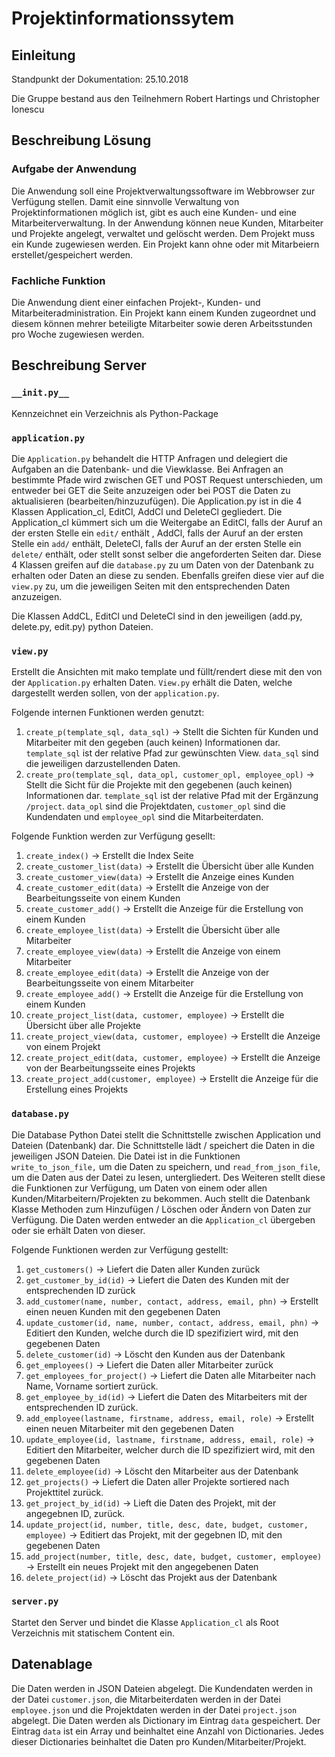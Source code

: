 # Projektinformationssytem

## Einleitung
Standpunkt der Dokumentation: 25.10.2018

Die Gruppe bestand aus den Teilnehmern Robert Hartings und Christopher Ionescu

## Beschreibung Lösung
### Aufgabe der Anwendung
Die Anwendung soll eine Projektverwaltungssoftware im Webbrowser zur Verfügung stellen. Damit eine sinnvolle Verwaltung von Projektinformationen möglich ist, gibt es auch eine Kunden- und eine Mitarbeiterverwaltung. In der Anwendung können neue Kunden, Mitarbeiter und Projekte angelegt, verwaltet und gelöscht werden. Dem Projekt muss ein Kunde zugewiesen werden. Ein Projekt kann ohne oder mit Mitarbeiern erstellet/gespeichert werden.

### Fachliche Funktion
Die Anwendung dient einer einfachen Projekt-, Kunden- und Mitarbeiteradministration. Ein Projekt kann einem Kunden zugeordnet und diesem können mehrer beteiligte Mitarbeiter sowie deren Arbeitsstunden pro Woche zugewiesen werden.

## Beschreibung Server

### `__init.py__`
Kennzeichnet ein Verzeichnis als Python-Package

### `application.py`

Die `Application.py` behandelt die HTTP Anfragen und delegiert die Aufgaben an die Datenbank- und die Viewklasse.
Bei Anfragen an bestimmte Pfade wird zwischen GET und POST Request unterschieden, um entweder bei GET die Seite anzuzeigen oder bei POST die Daten zu aktualisieren (bearbeiten/hinzuzufügen). Die Application.py ist in die 4 Klassen Application_cl, EditCl, AddCl und DeleteCl gegliedert. Die Application_cl kümmert sich um die Weitergabe an EditCl, falls der Auruf an der ersten Stelle ein `edit/` enthält , AddCl, falls der Auruf an der ersten Stelle ein `add/` enthält, DeleteCl, falls der Auruf an der ersten Stelle ein `delete/` enthält, oder stellt sonst selber die angeforderten Seiten dar. Diese 4 Klassen greifen auf die `database.py` zu um Daten von der Datenbank zu erhalten oder Daten an diese zu senden. Ebenfalls greifen diese vier auf die `view.py` zu, um die jeweiligen Seiten mit den entsprechenden Daten anzuzeigen.

Die Klassen AddCL, EditCl und DeleteCl sind in den jeweiligen (add.py, delete.py, edit.py) python Dateien.
### `view.py`
Erstellt die Ansichten mit mako template und füllt/rendert diese mit den von der `Application.py` erhalten Daten.
`View.py` erhält die Daten, welche dargestellt werden sollen, von der `application.py`.

Folgende internen Funktionen werden genutzt:
1. `create_p(template_sql, data_sql)` -> Stellt die Sichten für Kunden und Mitarbeiter mit den gegeben (auch keinen) Informationen dar. `template_sql` ist der relative Pfad zur gewünschten View. `data_sql` sind die jeweiligen darzustellenden Daten.
2. `create_pro(template_sql, data_opl, customer_opl, employee_opl)` -> Stellt die Sicht für die Projekte mit den gegebenen (auch keinen) Informationen dar. `template_sql` ist der relative Pfad mit der Ergänzung `/project`. `data_opl` sind die Projektdaten, `customer_opl` sind die Kundendaten und `employee_opl` sind die Mitarbeiterdaten.

Folgende Funktion werden zur Verfügung gesellt:
1. `create_index()` -> Erstellt die Index Seite
2. `create_customer_list(data)` -> Erstellt die Übersicht über alle Kunden
3. `create_customer_view(data)` -> Erstellt die Anzeige eines Kunden
4. `create_customer_edit(data)` -> Erstellt die Anzeige von der Bearbeitungsseite von einem Kunden
5. `create_customer_add()` -> Erstellt die Anzeige für die Erstellung von einem Kunden
6. `create_employee_list(data)` -> Erstellt die Übersicht über alle Mitarbeiter
7. `create_employee_view(data)` -> Erstellt die Anzeige von einem Mitarbeiter
8. `create_employee_edit(data)` -> Erstellt die Anzeige von der Bearbeitungsseite von einem Mitarbeiter
9. `create_employee_add()` -> Erstellt die Anzeige für die Erstellung von einem Kunden
10. `create_project_list(data, customer, employee)` -> Erstellt die Übersicht über alle Projekte
11. `create_project_view(data, customer, employee)` -> Erstellt die Anzeige von einem Projekt
12. `create_project_edit(data, customer, employee)` -> Erstellt die Anzeige von der Bearbeitungsseite eines Projekts
13. `create_project_add(customer, employee)` -> Erstellt die Anzeige für die Erstellung eines Projekts

### `database.py`
Die Database Python Datei stellt die Schnittstelle zwischen Application und Dateien (Datenbank) dar. Die Schnittstelle lädt / speichert die Daten in die jeweiligen JSON Dateien.
Die Datei ist in die Funktionen `write_to_json_file,` um die Daten zu speichern, und `read_from_json_file`, um die Daten aus der Datei zu lesen, untergliedert. Des Weiteren  stellt diese die Funktionen zur Verfügung, um Daten von einem oder allen Kunden/Mitarbeitern/Projekten zu bekommen. Auch stellt die Datenbank Klasse Methoden zum Hinzufügen / Löschen oder Ändern von Daten zur Verfügung. Die Daten werden entweder an die `Application_cl` übergeben oder sie erhält Daten von dieser.

Folgende Funktionen werden zur Verfügung gestellt:
1. `get_customers()` -> Liefert die Daten aller Kunden zurück
2. `get_customer_by_id(id)` -> Liefert die Daten des Kunden mit der entsprechenden ID zurück
3. `add_customer(name, number, contact, address, email, phn)` -> Erstellt einen neuen Kunden mit den gegebenen Daten
4. `update_customer(id, name, number, contact, address, email, phn)` -> Editiert den Kunden, welche durch die ID spezifiziert wird, mit den gegebenen Daten
5. `delete_customer(id)` -> Löscht den Kunden aus der Datenbank
6. `get_employees()` -> Liefert die Daten aller Mitarbeiter zurück
7. `get_employees_for_project()` -> Liefert die Daten alle Mitarbeiter nach Name, Vorname sortiert zurück.
8. `get_employee_by_id(id)` -> Liefert die Daten des Mitarbeiters mit der entsprechenden ID zurück.
9. `add_employee(lastname, firstname, address, email, role)` -> Erstellt einen neuen Mitarbeiter mit den gegebenen Daten
10. `update_employee(id, lastname, firstname, address, email, role)` -> Editiert den Mitarbeiter, welcher durch die ID spezifiziert wird, mit den gegebenen Daten
11. `delete_employee(id)` -> Löscht den Mitarbeiter aus der Datenbank
12. `get_projects()` -> Liefert die Daten aller Projekte sortiered nach Projekttitel zurück.
13. `get_project_by_id(id)` -> Lieft die Daten des Projekt, mit der angegebnen ID, zurück.
14. `update_project(id, number, title, desc, date, budget, customer, employee)` -> Editiert das Projekt, mit der gegebnen ID, mit den gegebenen Daten
15. `add_project(number, title, desc, date, budget, customer, employee)` -> Erstellt ein neues Projekt mit den angegebenen Daten
16. `delete_project(id)` -> Löscht das Projekt aus der Datenbank
### `server.py`
Startet den Server und bindet die Klasse `Application_cl` als Root Verzeichnis mit statischem Content ein.
## Datenablage
Die Daten werden in JSON Dateien abgelegt. Die Kundendaten werden in der Datei `customer.json`, die Mitarbeiterdaten werden in der Datei `employee.json` und die Projektdaten werden in der Datei `project.json` abgelegt. Die Daten werden als Dictionary im Eintrag `data` gespeichert. Der Eintrag `data` ist ein Array und beinhaltet eine Anzahl von Dictionaries. Jedes dieser Dictionaries beinhaltet die Daten pro Kunden/Mitarbeiter/Projekt.
